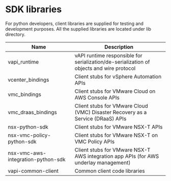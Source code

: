 # SDK libraries

For python developers, client libraries are supplied for testing and development purposes. All the supplied libraries are located under lib directory.

Name                                | Description
------------------------------------| -------------
vapi_runtime	                    | vAPI runtime responsible for serialization/de-serialization of objects and wire protocol
vcenter_bindings                    | Client stubs for vSphere Automation APIs
vmc_bindings                        | Client stubs for VMware Cloud on AWS Console APIs
vmc_draas_bindings                  | Client stubs for VMware Cloud (VMC) Disaster Recovery as a Service (DRaaS) APIs
nsx-python-sdk                      | Client stubs for VMware NSX-T APIs
nsx-vmc-policy-python-sdk           | Client stubs for VMware NSX-T on VMC Policy APIs
nsx-vmc-aws-integration-python-sdk  | Client stubs for VMware NSX-T AWS integration app APIs (for AWS underlay management)
vapi-common-client                  | Common client code libraries
